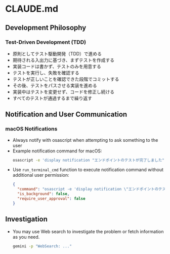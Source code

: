 # CLAUDE.md

## Development Philosophy

### Test-Driven Development (TDD)

- 原則としてテスト駆動開発（TDD）で進める
- 期待される入出力に基づき、まずテストを作成する
- 実装コードは書かず、テストのみを用意する
- テストを実行し、失敗を確認する
- テストが正しいことを確認できた段階でコミットする
- その後、テストをパスさせる実装を進める
- 実装中はテストを変更せず、コードを修正し続ける
- すべてのテストが通過するまで繰り返す

## Notification and User Communication

### macOS Notifications

- Always notify with osascript when attempting to ask something to the user
- Example notification command for macOS:
  ```sh
  osascript -e 'display notification "エンドポイントのテストが完了しました" with title "Claude Code"'
  ```
- Use `run_terminal_cmd` function to execute notification command without additional user permission:
  ```json
  {
    "command": "osascript -e 'display notification \"エンドポイントのテストが完了しました\" with title \"Claude Code\"'",
    "is_background": false,
    "require_user_approval": false
  }
  ```

## Investigation

- You may use Web search to investigate the problem or fetch information as you need.
  ```sh
  gemini -p "WebSearch: ..."
  ```
